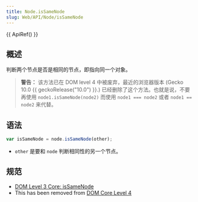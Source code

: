 ```yaml
---
title: Node.isSameNode
slug: Web/API/Node/isSameNode
---
```


{{ ApiRef() }}

## 概述

判断两个节点是否是相同的节点，即指向同一个对象。

> **警告：** 该方法已在 DOM level 4 中被废弃，最近的浏览器版本 (Gecko 10.0 {{ geckoRelease("10.0") }}.) 已经删除了这个方法。也就是说，不要再使用 `node1.isSameNode(node2)` 而使用 `node1 === node2` 或者 `node1 == node2` 来代替。

## 语法

```js
var isSameNode = node.isSameNode(other);
```

- `other` 是要和 `node` 判断相同性的另一个节点。

## 规范

- [DOM Level 3 Core: isSameNode](http://www.w3.org/TR/DOM-Level-3-Core/core.html#Node3-isSameNode)
- This has been removed from [DOM Core Level 4](http://www.w3.org/TR/domcore/)
